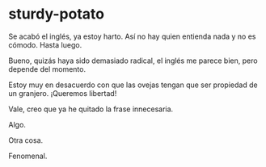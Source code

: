 # sturdy-potato

Se acabó el inglés, ya estoy harto. 
Así no hay quien entienda nada y no es cómodo. Hasta luego.

Bueno, quizás haya sido demasiado radical, el inglés me parece bien, pero depende del momento.

Estoy muy en desacuerdo con que las ovejas tengan que ser propiedad de un granjero. ¡Queremos libertad!

Vale, creo que ya he quitado la frase innecesaria.

Algo.

Otra cosa.


Fenomenal.